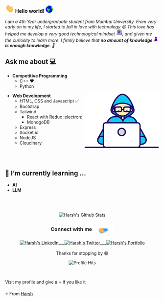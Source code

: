 ### <img src="https://github.com/HarshP2109/HarshP2109/blob/master/Assets/Hi.gif" width="29px"> Hello world!&nbsp;<img src="https://github.com/HarshP2109/HarshP2109/blob/master/Assets/Earth.gif" width="24px">
<em>I am a 4th Year undergraduate student from Mumbai University. From very early on in my life, I started to fall in love with technology 😍 This love has helped me develop a very good technological mindset <img src="https://github.com/HarshP2109/HarshP2109/blob/master/Assets/PC.gif" height="20px"/>, and given me the curiosity to learn more. I firmly believe that **no amount of knowledge <img src="https://github.com/HarshP2109/HarshP2109/blob/master/Assets/Rocket.gif" height="18px"> is enough knowledge**. 🧠</em>
 <br/>
## Ask me about :computer: 
- **Competitive Programming**
	- C++ ❤️
  - Python 

<img align="right" src="https://github.com/HarshP2109/HarshP2109/blob/master/Assets/Developer.gif"/>

- **Web Development**
	- HTML, CSS and Javascript :white_check_mark:
	- Bootstrap
  - Tailwind
	- React with Redux :electron:
	- MonogoDB
  - Express
  - Socket.io
  - NodeJS
  - Cloudinary
 
<br/><br/>

## 🌱 I’m currently learning ...
- **AI**
- **LLM**
<br/>
  <br/>



<p align="center">
<img align="center" src="https://github-readme-stats.vercel.app/api?username=HarshP2109&&show_icons=true&theme=radical" alt="Harsh's Github Stats">
</p>  

<div align="center">
  <h3 align="center">Connect with me<img align="center" src="https://github.com/HarshP2109/HarshP2109/blob/master/Assets/Handshake.gif" height="33px" /></h3> 
</div>
<p align="center">
 <a href="https://www.linkedin.com/in/harshpimpale/" target="blank">
  <img align="center" alt="Harsh's LinkedIn" width="30px" src="https://www.vectorlogo.zone/logos/linkedin/linkedin-icon.svg" /> &nbsp; &nbsp;
 </a>
 <a href="https://twitter.com/Harsh212003" target="blank">
  <img align="center" alt="Harsh's Twitter" width="30px" src="https://www.vectorlogo.zone/logos/twitter/twitter-official.svg" /> &nbsp; &nbsp;
 </a>
 <a href="https://harsh-portfolio-kappa.vercel.app/" target="blank">
  <img align="center" alt="Harsh's Portfolio" width="30px" src="https://www.vectorlogo.zone/logos/hexoio/hexoio-ar21.svg" />
 </a> 
  <br/>
  <br/>
  Thanks for stopping by 😁<br/>
</p>
<p align="center"><img alt="Profile Hits" src="https://hits.seeyoufarm.com/api/count/incr/badge.svg?url=https%3A%2F%2Fgithub.com%2FHarshP2109%2F" /></p>
<br/>
<p>
Visit my profile and give a ⭐️ if you like it</p>

⭐️ From [Harsh](https://github.com/HarshP2109)
